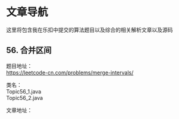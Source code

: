 # 文章导航 

这里将包含我在乐扣中提交的算法题目以及综合的相关解析文章以及源码   


## 56. 合并区间
题目地址：  
https://leetcode-cn.com/problems/merge-intervals/  

类名：  
Topic56_1.java  
Topic56_2.java  

文章地址：  



